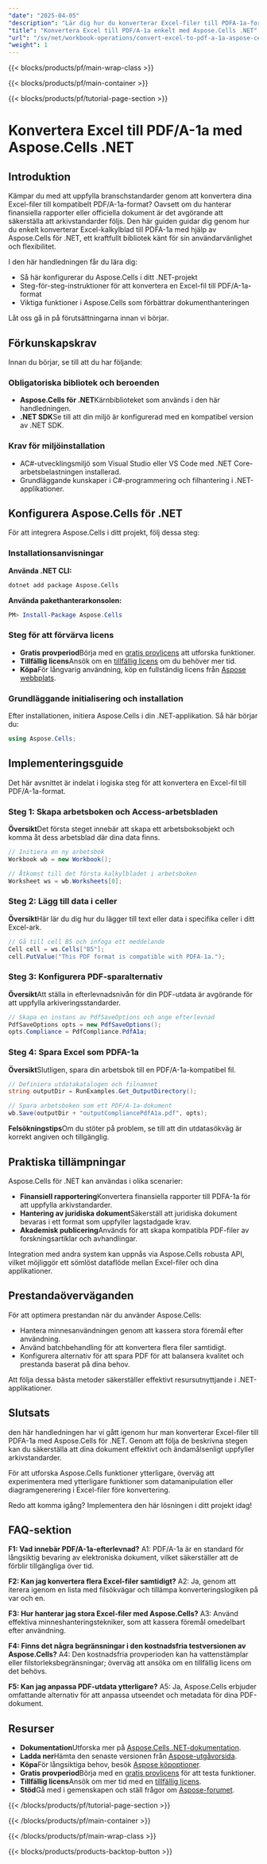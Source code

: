 ```yaml
---
"date": "2025-04-05"
"description": "Lär dig hur du konverterar Excel-filer till PDFA-1a-format med Aspose.Cells för .NET, och säkerställer att arkiveringsstandarder följs."
"title": "Konvertera Excel till PDF/A-1a enkelt med Aspose.Cells .NET"
"url": "/sv/net/workbook-operations/convert-excel-to-pdf-a-1a-aspose-cells-net/"
"weight": 1
---
```


{{< blocks/products/pf/main-wrap-class >}}

{{< blocks/products/pf/main-container >}}

{{< blocks/products/pf/tutorial-page-section >}}


# Konvertera Excel till PDF/A-1a med Aspose.Cells .NET

## Introduktion

Kämpar du med att uppfylla branschstandarder genom att konvertera dina Excel-filer till kompatibelt PDF/A-1a-format? Oavsett om du hanterar finansiella rapporter eller officiella dokument är det avgörande att säkerställa att arkivstandarder följs. Den här guiden guidar dig genom hur du enkelt konverterar Excel-kalkylblad till PDFA-1a med hjälp av Aspose.Cells för .NET, ett kraftfullt bibliotek känt för sin användarvänlighet och flexibilitet.

I den här handledningen får du lära dig:
- Så här konfigurerar du Aspose.Cells i ditt .NET-projekt
- Steg-för-steg-instruktioner för att konvertera en Excel-fil till PDF/A-1a-format
- Viktiga funktioner i Aspose.Cells som förbättrar dokumenthanteringen

Låt oss gå in på förutsättningarna innan vi börjar.

## Förkunskapskrav

Innan du börjar, se till att du har följande:

### Obligatoriska bibliotek och beroenden
- **Aspose.Cells för .NET**Kärnbiblioteket som används i den här handledningen.
- **.NET SDK**Se till att din miljö är konfigurerad med en kompatibel version av .NET SDK.

### Krav för miljöinstallation
- AC#-utvecklingsmiljö som Visual Studio eller VS Code med .NET Core-arbetsbelastningen installerad.
- Grundläggande kunskaper i C#-programmering och filhantering i .NET-applikationer.

## Konfigurera Aspose.Cells för .NET

För att integrera Aspose.Cells i ditt projekt, följ dessa steg:

### Installationsanvisningar

**Använda .NET CLI:**
```bash
dotnet add package Aspose.Cells
```

**Använda pakethanterarkonsolen:**
```powershell
PM> Install-Package Aspose.Cells
```

### Steg för att förvärva licens
- **Gratis provperiod**Börja med en [gratis provlicens](https://releases.aspose.com/cells/net/) att utforska funktioner.
- **Tillfällig licens**Ansök om en [tillfällig licens](https://purchase.aspose.com/temporary-license/) om du behöver mer tid.
- **Köpa**För långvarig användning, köp en fullständig licens från [Aspose webbplats](https://purchase.aspose.com/buy).

### Grundläggande initialisering och installation

Efter installationen, initiera Aspose.Cells i din .NET-applikation. Så här börjar du:

```csharp
using Aspose.Cells;
```

## Implementeringsguide

Det här avsnittet är indelat i logiska steg för att konvertera en Excel-fil till PDF/A-1a-format.

### Steg 1: Skapa arbetsboken och Access-arbetsbladen

**Översikt**Det första steget innebär att skapa ett arbetsboksobjekt och komma åt dess arbetsblad där dina data finns.

```csharp
// Initiera en ny arbetsbok
Workbook wb = new Workbook();

// Åtkomst till det första kalkylbladet i arbetsboken
Worksheet ws = wb.Worksheets[0];
```

### Steg 2: Lägg till data i celler

**Översikt**Här lär du dig hur du lägger till text eller data i specifika celler i ditt Excel-ark.

```csharp
// Gå till cell B5 och infoga ett meddelande
Cell cell = ws.Cells["B5"];
cell.PutValue("This PDF format is compatible with PDFA-1a.");
```

### Steg 3: Konfigurera PDF-sparalternativ

**Översikt**Att ställa in efterlevnadsnivån för din PDF-utdata är avgörande för att uppfylla arkiveringsstandarder.

```csharp
// Skapa en instans av PdfSaveOptions och ange efterlevnad
PdfSaveOptions opts = new PdfSaveOptions();
opts.Compliance = PdfCompliance.PdfA1a;
```

### Steg 4: Spara Excel som PDFA-1a

**Översikt**Slutligen, spara din arbetsbok till en PDF/A-1a-kompatibel fil.

```csharp
// Definiera utdatakatalogen och filnamnet
string outputDir = RunExamples.Get_OutputDirectory();

// Spara arbetsboken som ett PDF/A-1a-dokument
wb.Save(outputDir + "outputCompliancePdfA1a.pdf", opts);
```

**Felsökningstips**Om du stöter på problem, se till att din utdatasökväg är korrekt angiven och tillgänglig.

## Praktiska tillämpningar

Aspose.Cells för .NET kan användas i olika scenarier:
- **Finansiell rapportering**Konvertera finansiella rapporter till PDFA-1a för att uppfylla arkivstandarder.
- **Hantering av juridiska dokument**Säkerställ att juridiska dokument bevaras i ett format som uppfyller lagstadgade krav.
- **Akademisk publicering**Används för att skapa kompatibla PDF-filer av forskningsartiklar och avhandlingar.

Integration med andra system kan uppnås via Aspose.Cells robusta API, vilket möjliggör ett sömlöst dataflöde mellan Excel-filer och dina applikationer.

## Prestandaöverväganden

För att optimera prestandan när du använder Aspose.Cells:
- Hantera minnesanvändningen genom att kassera stora föremål efter användning.
- Använd batchbehandling för att konvertera flera filer samtidigt.
- Konfigurera alternativ för att spara PDF för att balansera kvalitet och prestanda baserat på dina behov.

Att följa dessa bästa metoder säkerställer effektivt resursutnyttjande i .NET-applikationer.

## Slutsats

den här handledningen har vi gått igenom hur man konverterar Excel-filer till PDFA-1a med Aspose.Cells för .NET. Genom att följa de beskrivna stegen kan du säkerställa att dina dokument effektivt och ändamålsenligt uppfyller arkivstandarder.

För att utforska Aspose.Cells funktioner ytterligare, överväg att experimentera med ytterligare funktioner som datamanipulation eller diagramgenerering i Excel-filer före konvertering.

Redo att komma igång? Implementera den här lösningen i ditt projekt idag!

## FAQ-sektion

**F1: Vad innebär PDF/A-1a-efterlevnad?**
A1: PDF/A-1a är en standard för långsiktig bevaring av elektroniska dokument, vilket säkerställer att de förblir tillgängliga över tid.

**F2: Kan jag konvertera flera Excel-filer samtidigt?**
A2: Ja, genom att iterera igenom en lista med filsökvägar och tillämpa konverteringslogiken på var och en.

**F3: Hur hanterar jag stora Excel-filer med Aspose.Cells?**
A3: Använd effektiva minneshanteringstekniker, som att kassera föremål omedelbart efter användning.

**F4: Finns det några begränsningar i den kostnadsfria testversionen av Aspose.Cells?**
A4: Den kostnadsfria provperioden kan ha vattenstämplar eller filstorleksbegränsningar; överväg att ansöka om en tillfällig licens om det behövs.

**F5: Kan jag anpassa PDF-utdata ytterligare?**
A5: Ja, Aspose.Cells erbjuder omfattande alternativ för att anpassa utseendet och metadata för dina PDF-dokument.

## Resurser

- **Dokumentation**Utforska mer på [Aspose.Cells .NET-dokumentation](https://reference.aspose.com/cells/net/).
- **Ladda ner**Hämta den senaste versionen från [Aspose-utgåvorsida](https://releases.aspose.com/cells/net/).
- **Köpa**För långsiktiga behov, besök [Aspose köpoptioner](https://purchase.aspose.com/buy).
- **Gratis provperiod**Börja med en [gratis provlicens](https://releases.aspose.com/cells/net/) för att testa funktioner.
- **Tillfällig licens**Ansök om mer tid med en [tillfällig licens](https://purchase.aspose.com/temporary-license/).
- **Stöd**Gå med i gemenskapen och ställ frågor om [Aspose-forumet](https://forum.aspose.com/c/cells/9).

{{< /blocks/products/pf/tutorial-page-section >}}

{{< /blocks/products/pf/main-container >}}

{{< /blocks/products/pf/main-wrap-class >}}

{{< blocks/products/products-backtop-button >}}